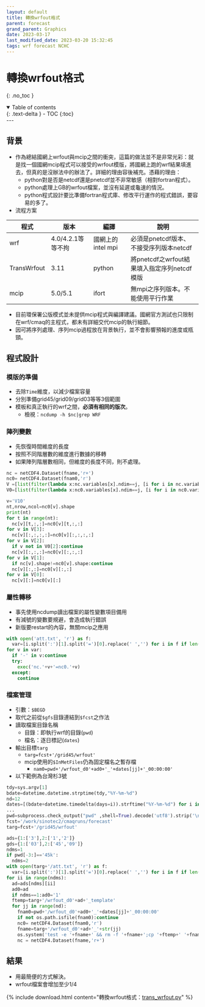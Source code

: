 ```yaml
---
layout: default
title: 轉換wrfout格式
parent: forecast
grand_parent: Graphics
date: 2023-03-17
last_modified_date: 2023-03-20 15:32:45
tags: wrf forecast NCHC
---
```


# 轉換wrfout格式
{: .no_toc }

<details open markdown="block">
  <summary>
    Table of contents
  </summary>
  {: .text-delta }
- TOC
{:toc}
</details>
---

## 背景

- 作為總結國網上wrfout與mcip之間的衝突，這篇的做法並不是非常光彩：就是找一個國網mcip程式可以接受的wrfout模版，將國網上跑的wrf結果填進去，但真的是沒辦法中的辦法了。詳細的理由容後補充。憑藉的理由：
  - python對是否是netcdf還是pnetcdf並不非常敏感（相對fortran程式）。
  - python處理上GB的wrfout檔案，並沒有延遲或龜速的情況。
  - python程式設計要比準備fortran程式庫、修改平行運作的程式錯誤，要容易的多了。
- 流程方案

程式|版本|編譯|說明
-|-|-|-
wrf|4.0/4.2.1等等不拘|國網上的intel mpi|必須是pnetcdf版本、不接受序列版本netcdf
TransWrfout|3.11|python|將pnetcdf之wrfout結果填入指定序列netcdf模版
mcip|5.0/5.1|ifort|無mpi之序列版本。不能使用平行作業

- 目前環保署公版模式並未提供mcip程式與編譯建議。國網官方測試也只限制在wrf/cmaq的主程式，都未有詳細交代mcip的執行細節。
- 因可將序列處理、序列mcip過程放在背景執行，並不會影響預報的進度或瓶頸。

## 程式設計

### 模版的準備

- 去除`Time`維度，以減少檔案容量
- 分別準備grid45/grid09/grid03等等3個範圍
- 模板和真正執行的wrf之間，**必須有相同的版次**。
  - 檢視：`ncdump -h $nc|grep WRF`

### 陣列變數

- 先恢復時間維度的長度
- 按照不同階層數的維度進行數據的移轉
- 如果陣列階層數相同，但維度的長度不同，則不處理。

```python
nc = netCDF4.Dataset(fname,'r+')
nc0= netCDF4.Dataset(fnam0,'r')
V =[list(filter(lambda x:nc.variables[x].ndim==j, [i for i in nc.variables])) for j in [1,2,3,4]]
V0=[list(filter(lambda x:nc0.variables[x].ndim==j, [i for i in nc0.variables])) for j in [1,2,3,4]]

v='V10'
nt,nrow,ncol=nc0[v].shape
print(nt)
for t in range(nt):
  nc[v][t,:,:]=nc0[v][t,:,:]
for v in V[3]:
  nc[v][:,:,:,:]=nc0[v][:,:,:,:]
for v in V[2]:
  if v not in V0[2]:continue
  nc[v][:,:,:]=nc0[v][:,:,:]
for v in V[1]:
  if nc[v].shape!=nc0[v].shape:continue
  nc[v][:,:]=nc0[v][:,:]
for v in V[0]:
  nc[v][:]=nc0[v][:]
```

### 屬性轉移

- 事先使用ncdump讀出檔案的屬性變數項目備用
- 有減號的變數要規避，會造成執行錯誤
- 新版要restart的內容，無關mcip之應用

```python
with open('att.txt', 'r') as f:
  var=[i.split(':')[1].split('=')[0].replace(' ','') for i in f if len(i)>0]
for v in var:
  if '-' in v:continue
  try:
    exec('nc.'+v+'=nc0.'+v)
  except:
    continue
```

### 檔案管理

- 引數：`$BEGD`
- 取代之前從`$gfs`目錄連結到`$fcst`之作法
- 讀取檔案目錄名稱
  - 目錄：即執行wrf的目錄(`pwd`)
  - 檔名：逐日標記(`dates`)
- 輸出目標`targ`
  - `targ=fcst+'/grid45/wrfout'`
  - mcip使用的`$InMetFiles`仍為固定檔名之暫存檔
    - `nam0=pwd+'/wrfout_d0'+ad0+'_'+dates[jj]+'_00:00:00'`
- 以下範例為台灣杉3號

```python
tdy=sys.argv[1]
bdate=datetime.datetime.strptime(tdy,"%Y-%m-%d")
nd=12
dates=[(bdate+datetime.timedelta(days=i)).strftime("%Y-%m-%d") for i in range(nd)]
...
pwd=subprocess.check_output("pwd" ,shell=True).decode('utf8').strip('\n')
fcst='/work/sinotec2/cmaqruns/forecast'
targ=fcst+'/grid45/wrfout'

ads={1:['3'],2:['1','2']}
gds={1:['03'],2:['45','09']}
ndms=1
if pwd[-3:]=='45k':
  ndms=2
with open(targ+'/att.txt', 'r') as f:
  var=[i.split(':')[1].split('=')[0].replace(' ','') for i in f if len(i)>0]
for ii in range(ndms):
  ad=ads[ndms][ii]
  ad0=ad
  if ndms==1:ad0='1'
  ftemp=targ+'/wrfout_d0'+ad+'_template'
  for jj in range(nd):
    fnam0=pwd+'/wrfout_d0'+ad0+'_'+dates[jj]+'_00:00:00'
    if not os.path.isfile(fnam0):continue
    nc0= netCDF4.Dataset(fnam0,'r')
    fname=targ+'/wrfout_d0'+ad+'_'+str(jj)
    os.system('test -e '+fname+' && rm -f '+fname+';cp '+ftemp+' '+fname)
    nc = netCDF4.Dataset(fname,'r+')
```

## 結果

- 用最簡便的方式解決。
- wrfout檔案會增加至少1/4

{% include download.html content="轉換wrfout格式：[trans_wrfout.py](https://github.com/sinotec2/Focus-on-Air-Quality/blob/main/GridModels/MCIP/trans_wrfout.py)" %}